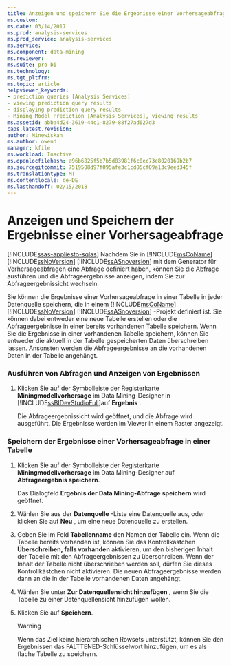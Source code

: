 ```yaml
---
title: Anzeigen und speichern Sie die Ergebnisse einer Vorhersageabfrage | Microsoft Docs
ms.custom: 
ms.date: 03/14/2017
ms.prod: analysis-services
ms.prod_service: analysis-services
ms.service: 
ms.component: data-mining
ms.reviewer: 
ms.suite: pro-bi
ms.technology: 
ms.tgt_pltfrm: 
ms.topic: article
helpviewer_keywords:
- prediction queries [Analysis Services]
- viewing prediction query results
- displaying prediction query results
- Mining Model Prediction [Analysis Services], viewing results
ms.assetid: abba4d24-3619-44c1-8279-88f27ad627d3
caps.latest.revision: 
author: Minewiskan
ms.author: owend
manager: kfile
ms.workload: Inactive
ms.openlocfilehash: a96b6825f5b7b5d83981f6c0ec73e8020169b2b7
ms.sourcegitcommit: 7519508d97f095afe3c1cd85cf09a13c9eed345f
ms.translationtype: MT
ms.contentlocale: de-DE
ms.lasthandoff: 02/15/2018
---
```

# <a name="view-and-save-the-results-of-a-prediction-query"></a>Anzeigen und Speichern der Ergebnisse einer Vorhersageabfrage
[!INCLUDE[ssas-appliesto-sqlas](../../includes/ssas-appliesto-sqlas.md)]
Nachdem Sie in [!INCLUDE[msCoName](../../includes/msconame-md.md)] [!INCLUDE[ssNoVersion](../../includes/ssnoversion-md.md)] [!INCLUDE[ssASnoversion](../../includes/ssasnoversion-md.md)] mit dem Generator für Vorhersageabfragen eine Abfrage definiert haben, können Sie die Abfrage ausführen und die Abfrageergebnisse anzeigen, indem Sie zur Abfrageergebnissicht wechseln.  
  
 Sie können die Ergebnisse einer Vorhersageabfrage in einer Tabelle in jeder Datenquelle speichern, die in einem [!INCLUDE[msCoName](../../includes/msconame-md.md)] [!INCLUDE[ssNoVersion](../../includes/ssnoversion-md.md)] [!INCLUDE[ssASnoversion](../../includes/ssasnoversion-md.md)] -Projekt definiert ist. Sie können dabei entweder eine neue Tabelle erstellen oder die Abfrageergebnisse in einer bereits vorhandenen Tabelle speichern. Wenn Sie die Ergebnisse in einer vorhandenen Tabelle speichern, können Sie entweder die aktuell in der Tabelle gespeicherten Daten überschreiben lassen. Ansonsten werden die Abfrageergebnisse an die vorhandenen Daten in der Tabelle angehängt.  
  
### <a name="run-a-query-and-view-the-results"></a>Ausführen von Abfragen und Anzeigen von Ergebnissen  
  
1.  Klicken Sie auf der Symbolleiste der Registerkarte **Miningmodellvorhersage** im Data Mining-Designer in [!INCLUDE[ssBIDevStudioFull](../../includes/ssbidevstudiofull-md.md)]auf **Ergebnis** .  
  
     Die Abfrageergebnissicht wird geöffnet, und die Abfrage wird ausgeführt. Die Ergebnisse werden im Viewer in einem Raster angezeigt.  
  
### <a name="save-the-results-of-a-prediction-query-to-a-table"></a>Speichern der Ergebnisse einer Vorhersageabfrage in einer Tabelle  
  
1.  Klicken Sie auf der Symbolleiste der Registerkarte **Miningmodellvorhersage** im Data Mining-Designer auf **Abfrageergebnis speichern**.  
  
     Das Dialogfeld **Ergebnis der Data Mining-Abfrage speichern** wird geöffnet.  
  
2.  Wählen Sie aus der **Datenquelle** -Liste eine Datenquelle aus, oder klicken Sie auf **Neu** , um eine neue Datenquelle zu erstellen.  
  
3.  Geben Sie im Feld **Tabellenname** den Namen der Tabelle ein. Wenn die Tabelle bereits vorhanden ist, können Sie das Kontrollkästchen **Überschreiben, falls vorhanden** aktivieren, um den bisherigen Inhalt der Tabelle mit den Abfrageergebnissen zu überschreiben. Wenn der Inhalt der Tabelle nicht überschrieben werden soll, dürfen Sie dieses Kontrollkästchen nicht aktivieren. Die neuen Abfrageergebnisse werden dann an die in der Tabelle vorhandenen Daten angehängt.  
  
4.  Wählen Sie unter **Zur Datenquellensicht hinzufügen** , wenn Sie die Tabelle zu einer Datenquellensicht hinzufügen wollen.  
  
5.  Klicken Sie auf **Speichern**.  
  
    > [!WARNING]  
    >  Wenn das Ziel keine hierarchischen Rowsets unterstützt, können Sie den Ergebnissen das FALTTENED-Schlüsselwort hinzufügen, um es als flache Tabelle zu speichern.  
  
  
